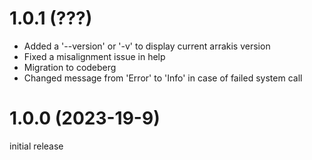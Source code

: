 # 1.0.1 (???)

- Added a '--version' or '-v' to display current arrakis version
- Fixed a misalignment issue in help
- Migration to codeberg
- Changed message from 'Error' to 'Info' in case of failed system call

# 1.0.0 (2023-19-9)

initial release

